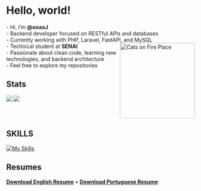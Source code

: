 <h1>Hello, world!</h1> 
<div>
  <p align="left">
    - Hi, I’m <strong>@ooaoJ</strong><br>
    - Backend developer focused on RESTful APIs and databases<br>
    - Currently working with PHP, Laravel, FastAPI, and MySQL<br>
    <img align="right" src="https://imgur.com/CzGWxDK.gif" alt="Cats on Fire Place" width="200">
    - Technical student at <strong>SENAI</strong><br>
    - Passionate about clean code, learning new technologies, and backend architecture<br>
    - Feel free to explore my repositories<br>
  </p>
</div>

<h2>Stats</h2> 
<div>
  <img src="https://github-readme-stats.vercel.app/api/top-langs/?username=ooaoJ&layout=compact&langs_count=6&theme=github_dark_dimmed">
  <img align="left" src="https://github-readme-stats.vercel.app/api?username=ooaoJ&layout=compact&theme=github_dark_dimmed&hide=prs">
</div>

<br clear="both" />

<h2>SKILLS</h2> 

[![My Skills](https://skillicons.dev/icons?i=js,git,mysql,postman,php,laravel)](https://skillicons.dev)

<h2>Resumes</h2>
<p>
  <a href="https://github.com/user-attachments/files/21044957/english-cv.pdf"><strong>Download English Resume</strong></a> • 
  <a href="https://github.com/user-attachments/files/21044940/portuguese-cv.pdf"><strong>Download Portuguese Resume</strong></a>
</p>

<!---
ooaoJ/ooaoJ is a professional repository — its `README.md` appears on your GitHub profile.
You can click the Preview link to check your visual identity.
--->
